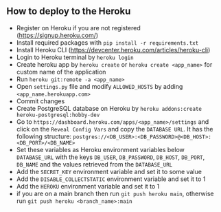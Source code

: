 ## How to deploy to the Heroku
- Register on Heroku if you are not registered (https://signup.heroku.com/) 
- Install required packages with ```pip install -r requirements.txt```
- Install Heroku CLI (https://devcenter.heroku.com/articles/heroku-cli)
- Login to Heroku terminal by ```heroku login```
- Create heroku app by ```heroku create``` or ```heroku create <app_name>``` for custom name of the application
- Run ```heroku git:remote -a <app_name>```
- Open ```settings.py``` file and modify ```ALLOWED_HOSTS``` by adding ```<app_name.herokuapp.com>```
- Commit changes
- Create PostgreSQL database on Heroku by ```heroku addons:create heroku-postgresql:hobby-dev```
- Go to ```https://dashboard.heroku.com/apps/<app_name>/settings``` and click on the ```Reveal Config Vars``` and copy 
  the ```DATABASE URL```. It has the following structure: 
  ```postgres://<DB_USER>:<DB_PASSWORD>@<DB_HOST>:<DB_PORT>/<DB_NAME>```
- Set these variables as Heroku environment variables below ```DATABASE_URL``` with the keys ```DB_USER```,
  ```DB_PASSWORD```, ```DB_HOST```, ```DB_PORT```, ```DB_NAME``` and the values retrieved from the ```DATABASE_URL```
- Add the ```SECRET_KEY``` environment variable and set it to some value
- Add the ```DISABLE_COLLECTSTATIC``` environment variable and set it to 1
- Add the ```HEROKU``` environment variable and set it to 1
- if you are on a main branch then run ```git push heroku main```, otherwise run 
  ```git push heroku <branch_name>:main```